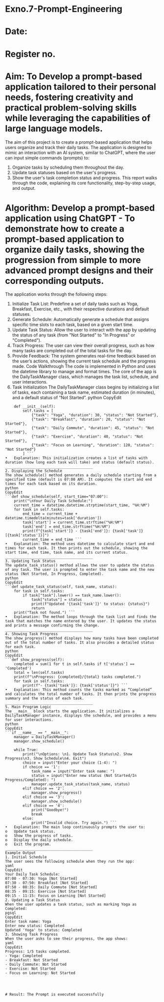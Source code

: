 # Exno.7-Prompt-Engineering
# Date:
# Register no.
# Aim: To Develop a prompt-based application tailored to their personal needs, fostering creativity and practical problem-solving skills while leveraging the capabilities of large language models.

The aim of this project is to create a prompt-based application that helps users organize and track their daily tasks. The application is designed to mimic an interaction with an AI system, similar to ChatGPT, where the user can input simple commands (prompts) to:
1.	Organize tasks by scheduling them throughout the day.
2.	Update task statuses based on the user's progress.
3.	Show the user's task completion status and progress.
This report walks through the code, explaining its core functionality, step-by-step usage, and output.


# Algorithm: Develop a prompt-based application using ChatGPT - To demonstrate how to create a prompt-based application to organize daily tasks, showing the progression from simple to more advanced prompt designs and their corresponding outputs.
The application works through the following steps:
1.	Initialize Task List: Predefine a set of daily tasks such as Yoga, Breakfast, Exercise, etc., with their respective durations and default statuses.
2.	Generate Schedule: Automatically generate a schedule that assigns specific time slots to each task, based on a given start time.
3.	Update Task Status: Allow the user to interact with the app by updating the status of any task (from "Not Started" to "In Progress" or "Completed").
4.	Track Progress: The user can view their overall progress, such as how many tasks are completed out of the total tasks for the day.
5.	Provide Feedback: The system generates real-time feedback based on the user’s actions, showing the current task schedule and the progress made.
Code Walkthrough
The code is implemented in Python and uses the datetime library to manage and format times. The core of the app is the DailyTaskManager class, which manages the task list, schedule, and user interactions.
1. Task Initialization
The DailyTaskManager class begins by initializing a list of tasks, each containing a task name, estimated duration (in minutes), and a default status of “Not Started”.
python
CopyEdit
```class DailyTaskManager:
    def __init__(self):
        self.tasks = [
            {"task": "Yoga", "duration": 30, "status": "Not Started"},
            {"task": "Breakfast", "duration": 20, "status": "Not Started"},
            {"task": "Daily Commute", "duration": 45, "status": "Not Started"},
            {"task": "Exercise", "duration": 40, "status": "Not Started"},
            {"task": "Focus on Learning", "duration": 120, "status": "Not Started"}
        ] ```
•	Explanation: This initialization creates a list of tasks with duration (how long each task will take) and status (default status).
________________________________________
2. Displaying the Schedule
The show_schedule() method generates a daily schedule starting from a specified time (default is 07:00 AM). It computes the start and end times for each task based on its duration.
python
CopyEdit
```def show_schedule(self, start_time="07:00"):
    print("\nYour Daily Task Schedule:")
    current_time = datetime.datetime.strptime(start_time, "%H:%M")
    for task in self.tasks:
        end_time = current_time + datetime.timedelta(minutes=task['duration'])
        task['start'] = current_time.strftime("%H:%M")
        task['end'] = end_time.strftime("%H:%M")
        print(f"{task['start']} - {task['end']}: {task['task']} [{task['status']}]")
        current_time = end_time ```
•	Explanation: The method uses datetime to calculate start and end times for each task. It then prints out the schedule, showing the start time, end time, task name, and its current status.
________________________________________
3. Updating Task Status
The update_task_status() method allows the user to update the status of any task. The user is prompted to enter the task name and the new status (Not Started, In Progress, Completed).
python
CopyEdit
```def update_task_status(self, task_name, status):
    for task in self.tasks:
        if task["task"].lower() == task_name.lower():
            task["status"] = status
            print(f"Updated '{task['task']}' to status: {status}")
            return
    print("Task not found.") ```
•	Explanation: The method loops through the task list and finds the task that matches the name entered by the user. It updates the status and prints a message confirming the change.
________________________________________
4. Showing Task Progress
The show_progress() method displays how many tasks have been completed out of the total number of tasks. It also provides a detailed status for each task.
python
CopyEdit
```def show_progress(self):
    completed = sum(1 for t in self.tasks if t['status'] == 'Completed')
    total = len(self.tasks)
    print(f"\nProgress: {completed}/{total} tasks completed.")
    for task in self.tasks:
        print(f"- {task['task']}: {task['status']}") ```
•	Explanation: This method counts the tasks marked as “Completed” and calculates the total number of tasks. It then prints the progress summary and the status of each task.
________________________________________
5. Main Program Logic
The __main__ block starts the application. It initializes a DailyTaskManager instance, displays the schedule, and provides a menu for user interactions.
python
CopyEdit
```if __name__ == "__main__":
    manager = DailyTaskManager()
    manager.show_schedule()

    while True:
        print("\nOptions: \n1. Update Task Status\n2. Show Progress\n3. Show Schedule\n4. Exit")
        choice = input("Enter your choice (1-4): ")
        if choice == '1':
            task_name = input("Enter task name: ")
            status = input("Enter new status (Not Started/In Progress/Completed): ")
            manager.update_task_status(task_name, status)
        elif choice == '2':
            manager.show_progress()
        elif choice == '3':
            manager.show_schedule()
        elif choice == '4':
            print("Goodbye!")
            break
        else:
            print("Invalid choice. Try again.") ```
•	Explanation: The main loop continuously prompts the user to:
o	Update task status.
o	Show the progress of tasks.
o	Display the daily schedule.
o	Exit the program.
________________________________________
Example Output
1. Initial Schedule
The user sees the following schedule when they run the app:
yaml
CopyEdit
Your Daily Task Schedule:
07:00 - 07:30: Yoga [Not Started]
07:30 - 07:50: Breakfast [Not Started]
07:50 - 08:35: Daily Commute [Not Started]
08:35 - 09:15: Exercise [Not Started]
09:15 - 11:15: Focus on Learning [Not Started]
2. Updating a Task Status
When the user updates a task status, such as marking Yoga as Completed:
pgsql
CopyEdit
Enter task name: Yoga
Enter new status: Completed
Updated 'Yoga' to status: Completed
3. Showing Task Progress
When the user asks to see their progress, the app shows:
yaml
CopyEdit
Progress: 1/5 tasks completed.
- Yoga: Completed
- Breakfast: Not Started
- Daily Commute: Not Started
- Exercise: Not Started
- Focus on Learning: Not Started




# Result: The Prompt is executed successfully


